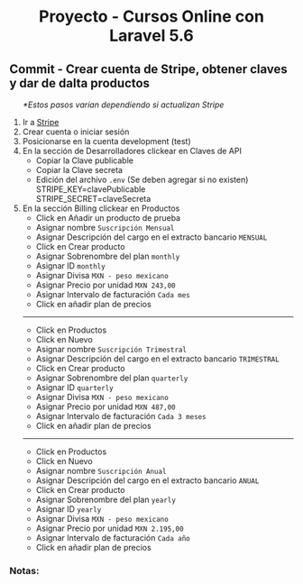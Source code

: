 
<!-- Title -->
<h1 align="center">Proyecto - Cursos Online con Laravel 5.6</h1>
<!-- End Title -->

<!-- Commit name -->
<h2>Commit - <strong>Crear cuenta de Stripe, obtener claves y dar de dalta productos</strong></h2>
<!-- End Commit name -->

<!-- Commit instructions -->
<ol>
  <p><em>*Estos pasos varían dependiendo si actualizan Stripe</em></p>
  <li>
    Ir a <a href="https://stripe.com/es-mx">Stripe</a>
  </li>
  <li>Crear cuenta o iniciar sesión</li>
  <li>Posicionarse en la cuenta development (test)</li>
  <li>
    En la sección de Desarrolladores clickear en Claves de API
    <ul>
      <li>Copiar la Clave publicable</li>
      <li>Copiar la Clave secreta</li>
      <li>
        Edición del archivo <code>.env</code> (Se deben agregar si no existen)
        <br>
        STRIPE_KEY=clavePublicable
        <br>
        STRIPE_SECRET=claveSecreta
      </li>
    </ul>
  </li>
  <li>
    En la sección Billing clickear en Productos
    <ul>
      <li>Click en Añadir un producto de prueba</li>
      <li>Asignar nombre <code>Suscripción Mensual</code></li>
      <li>Asignar Descripción del cargo en el extracto bancario <code>MENSUAL</code></li>
      <li>Click en Crear producto</li>
      <li>Asignar Sobrenombre del plan <code>monthly</code></li>
      <li>Asignar ID <code>monthly</code></li>
      <li>Asignar Divisa <code>MXN - peso mexicano</code></li>
      <li>Asignar Precio por unidad <code>MXN 243,00</code></li>
      <li>Asignar Intervalo de facturación <code>Cada mes</code></li>
      <li>Click en añadir plan de precios</li>
    </ul>
    <hr>
    <ul>
      <li>Click en Productos</li>
      <li>Click en Nuevo</li>
      <li>Asignar nombre <code>Suscripción Trimestral</code></li>
      <li>Asignar Descripción del cargo en el extracto bancario <code>TRIMESTRAL</code></li>
      <li>Click en Crear producto</li>
      <li>Asignar Sobrenombre del plan <code>quarterly</code></li>
      <li>Asignar ID <code>quarterly</code></li>
      <li>Asignar Divisa <code>MXN - peso mexicano</code></li>
      <li>Asignar Precio por unidad <code>MXN 487,00</code></li>
      <li>Asignar Intervalo de facturación <code>Cada 3 meses</code></li>
      <li>Click en añadir plan de precios</li>
    </ul>
    <hr>
    <ul>
      <li>Click en Productos</li>
      <li>Click en Nuevo</li>
      <li>Asignar nombre <code>Suscripción Anual</code></li>
      <li>Asignar Descripción del cargo en el extracto bancario <code>ANUAL</code></li>
      <li>Click en Crear producto</li>
      <li>Asignar Sobrenombre del plan <code>yearly</code></li>
      <li>Asignar ID <code>yearly</code></li>
      <li>Asignar Divisa <code>MXN - peso mexicano</code></li>
      <li>Asignar Precio por unidad <code>MXN 2.195,00</code></li>
      <li>Asignar Intervalo de facturación <code>Cada año</code></li>
      <li>Click en añadir plan de precios</li>
    </ul>
  </li>
</ol>
<!-- End Commit instructions -->

  <!-- Notes -->
  <h3>Notas:</h3>
  <ul>
    
  </ul>

  <em></em>
  <!-- End notes -->